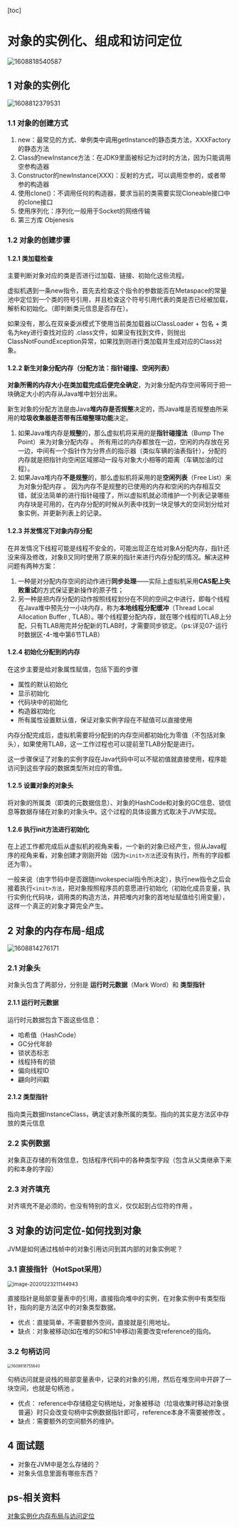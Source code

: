 [toc]

# 对象的实例化、组成和访问定位

![1608818540587](picture/1608818540587.png)

## 1 对象的实例化

![1608812379531](picture/1608812379531.png)

### 1.1 对象的创建方式

1. new：最常见的方式、单例类中调用getInstance的静态类方法，XXXFactory的静态方法
2. Class的newInstance方法：在JDK9里面被标记为过时的方法，因为只能调用空参构造器
3. Constructor的newInstance(XXX)：反射的方式，可以调用空参的，或者带参的构造器
4. 使用clone()：不调用任何的构造器，要求当前的类需要实现Cloneable接口中的clone接口
5. 使用序列化：序列化一般用于Socket的网络传输
6. 第三方库 Objenesis

### 1.2 对象的创建步骤

#### 1.2.1 类加载检查

主要判断对象对应的类是否进行过加载、链接、初始化这些流程。

虚拟机遇到一条new指令，首先去检查这个指令的参数能否在Metaspace的常量池中定位到一个类的符号引用，并且检查这个符号引用代表的类是否已经被加载，解析和初始化。（即判断类元信息是否存在）。

如果没有，那么在双亲委派模式下使用当前类加载器以ClassLoader + 包名 + 类名为key进行查找对应的 .class文件，如果没有找到文件，则抛出ClassNotFoundException异常，如果找到则进行类加载并生成对应的Class对象。 

#### 1.2.2 新生对象分配内存（分配方法：指针碰撞、空闲列表）

**对象所需的内存大小在类加载完成后便完全确定**，为对象分配内存空间等同于把一块确定大小的内存从Java堆中划分出来。

新生对象的分配方法是由Java**堆内存是否规整**决定的，而Java堆是否规整由所采用的**垃圾收集器是否带有压缩整理功能**决定。

1. 如果Java堆内存是**规整**的，那么虚拟机将采用的是**指针碰撞法**（Bump The Point）来为对象分配内存 。
    所有用过的内存都放在一边，空闲的内存放在另一边，中间有一个指针作为分界点的指示器（类似车辆的油表指针），分配的内存就是把指针向空闲区域挪动一段与对象大小相等的距离（车辆加油的过程）。
2. 如果Java堆内存**不是规整**的，那么虚拟机将采用的是**空闲列表**（Free List）来为对象分配内存 。
    因为内存不是规整的已使用的内存和空闲的内存相互交错，就没法简单的进行指针碰撞了，所以虚拟机就必须维护一个列表记录哪些内存块是可用的，在内存分配的时候从列表中找到一块足够大的空间划分给对象实例，并更新列表上的记录。

#### 1.2.3 并发情况下对象内存分配

在并发情况下线程可能是线程不安全的，可能出现正在给对象A分配内存，指针还没来得及修改，对象B又同时使用了原来的指针来进行内存分配的情况。解决这种问题有两种方案：

1. 一种是对分配内存空间的动作进行**同步处理**——实际上虚拟机采用**CAS配上失败重试**的方式保证更新操作的原子性；
2. 另一种是把内存分配的动作按照线程划分在不同的空间之中进行，即每个线程在Java堆中预先分一小块内存，称为**本地线程分配缓冲**（Thread Local Allocation Buffer , TLAB）。哪个线程要分配内存，就在哪个线程的TLAB上分配，只有TLAB用完并分配新的TLAB时，才需要同步锁定。（ps:详见07-运行时数据区-4-堆中第6节TLAB）

#### 1.2.4 初始化分配到的内存

在这步主要是给对象属性赋值，包括下面的步骤

- 属性的默认初始化
- 显示初始化
- 代码块中的初始化
- 构造器初始化
- 所有属性设置默认值，保证对象实例字段在不赋值可以直接使用

内存分配完成后，虚拟机需要将分配到的内存空间都初始化为零值（不包括对象头），如果使用TLAB，这一工作过程也可以提前至TLAB分配是进行。

这一步骤保证了对象的实例字段在Java代码中可以不赋初值就直接使用，程序能访问到这些字段的数据类型所对应的零值。

#### 1.2.5 设置对象的对象头

将对象的所属类（即类的元数据信息）、对象的HashCode和对象的GC信息、锁信息等数据存储在对象的对象头中。这个过程的具体设置方式取决于JVM实现。 

#### 1.2.6 执行init方法进行初始化

在上述工作都完成后从虚拟机的视角来看，一个新的对象已经产生，但从Java程序的视角来看，对象创建才刚刚开始（因为`<init>方法`还没有执行，所有的字段都还为零）。

一般来说（由字节码中是否跟随invokespecial指令所决定），执行new指令之后会接着执行`<init>方法`，把对象按照程序员的意愿进行初始化（初始化成员变量，执行实例化代码块，调用类的构造方法，并把堆内对象的首地址赋值给引用变量），这样一个真正的对象才算完全产生。

## 2 对象的内存布局-组成

![1608814276171](picture/1608814276171.png)

### 2.1 对象头

对象头包含了两部分，分别是 **运行时元数据**（Mark Word）和 **类型指针** 

#### 2.1.1 运行时元数据

 运行时元数据包含下面这些信息：

- 哈希值（HashCode）
- GC分代年龄
- 锁状态标志
- 线程持有的锁
- 偏向线程ID
- 翩向时间戳

#### 2.1.2 类型指针

 指向类元数据InstanceClass，确定该对象所属的类型。指向的其实是方法区中存放的类元信息 

### 2.2 实例数据

对象真正存储的有效信息，包括程序代码中的各种类型字段（包含从父类继承下来的和本身的字段）

### 2.3 对齐填充

 对齐填充不是必须的，也没有特别的含义，仅仅起到占位符的作用 。

## 3 对象的访问定位-如何找到对象

 JVM是如何通过栈帧中的对象引用访问到其内部的对象实例呢？ 

### 3.1 直接指针（HotSpot采用）

<img src="picture/image-20201223211144943.png" alt="image-20201223211144943" style="zoom:80%;" />

直接指针是局部变量表中的引用，直接指向堆中的实例，在对象实例中有类型指针，指向的是方法区中的对象类型数据。

- 优点：直接简单，不需要额外空间，直接就是引用地址。
- 缺点：对象被移动(如在堆的S0和S1中移动)需要改变reference的指向。

### 3.2 句柄访问

<img src="picture/1608818755840.png" alt="1608818755840" style="zoom:60%;" />

句柄访问就是说栈的局部变量表中，记录的对象的引用，然后在堆空间中开辟了一块空间，也就是句柄池 。

- 优点： reference中存储稳定句柄地址，对象被移动（垃圾收集时移动对象很普遍）时只会改变句柄中实例数据指针即可，reference本身不需要被修改 。
- 缺点：需要额外的空间额外的维护。

## 4 面试题

- 对象在JVM中是怎么存储的？
- 对象头信息里面有哪些东西？

## ps-相关资料

[ 对象实例化内存布局与访问定位](https://gitee.com/moxi159753/LearningNotes/tree/master/JVM/1_%E5%86%85%E5%AD%98%E4%B8%8E%E5%9E%83%E5%9C%BE%E5%9B%9E%E6%94%B6%E7%AF%87/10_%E5%AF%B9%E8%B1%A1%E5%AE%9E%E4%BE%8B%E5%8C%96%E5%86%85%E5%AD%98%E5%B8%83%E5%B1%80%E4%B8%8E%E8%AE%BF%E9%97%AE%E5%AE%9A%E4%BD%8D)

